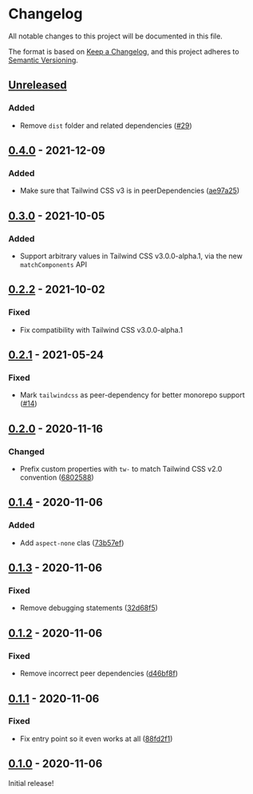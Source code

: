 # Changelog

All notable changes to this project will be documented in this file.

The format is based on [Keep a Changelog](https://keepachangelog.com/en/1.0.0/),
and this project adheres to [Semantic Versioning](https://semver.org/spec/v2.0.0.html).

## [Unreleased]

### Added

- Remove `dist` folder and related dependencies ([#29](https://github.com/tailwindlabs/tailwindcss-aspect-ratio/pull/29))

## [0.4.0] - 2021-12-09

### Added

- Make sure that Tailwind CSS v3 is in peerDependencies ([ae97a25](https://github.com/tailwindlabs/tailwindcss-aspect-ratio/commit/ae97a25))

## [0.3.0] - 2021-10-05

### Added

- Support arbitrary values in Tailwind CSS v3.0.0-alpha.1, via the new `matchComponents` API

## [0.2.2] - 2021-10-02

### Fixed

- Fix compatibility with Tailwind CSS v3.0.0-alpha.1

## [0.2.1] - 2021-05-24

### Fixed

- Mark `tailwindcss` as peer-dependency for better monorepo support ([#14](https://github.com/tailwindlabs/tailwindcss-aspect-ratio/pull/14))

## [0.2.0] - 2020-11-16

### Changed

- Prefix custom properties with `tw-` to match Tailwind CSS v2.0 convention ([6802588](https://github.com/tailwindlabs/tailwindcss-aspect-ratio/commit/6802588))

## [0.1.4] - 2020-11-06

### Added

- Add `aspect-none` clas ([73b57ef](https://github.com/tailwindlabs/tailwindcss-aspect-ratio/commit/73b57ef))

## [0.1.3] - 2020-11-06

### Fixed

- Remove debugging statements ([32d68f5](https://github.com/tailwindlabs/tailwindcss-aspect-ratio/commit/32d68f5))

## [0.1.2] - 2020-11-06

### Fixed

- Remove incorrect peer dependencies ([d46bf8f](https://github.com/tailwindlabs/tailwindcss-aspect-ratio/commit/d46bf8f))

## [0.1.1] - 2020-11-06

### Fixed

- Fix entry point so it even works at all ([88fd2f1](https://github.com/tailwindlabs/tailwindcss-aspect-ratio/commit/88fd2f1))

## [0.1.0] - 2020-11-06

Initial release!

[unreleased]: https://github.com/tailwindlabs/tailwindcss-aspect-ratio/compare/v0.4.0...HEAD
[0.4.0]: https://github.com/tailwindlabs/tailwindcss-aspect-ratio/compare/v0.3.0...v0.4.0
[0.3.0]: https://github.com/tailwindlabs/tailwindcss-aspect-ratio/compare/v0.2.2...v0.3.0
[0.2.2]: https://github.com/tailwindlabs/tailwindcss-aspect-ratio/compare/v0.2.1...v0.2.2
[0.2.1]: https://github.com/tailwindlabs/tailwindcss-aspect-ratio/compare/v0.2.0...v0.2.1
[0.2.0]: https://github.com/tailwindlabs/tailwindcss-aspect-ratio/compare/v0.1.4...v0.2.0
[0.1.4]: https://github.com/tailwindlabs/tailwindcss-aspect-ratio/compare/v0.1.3...v0.1.4
[0.1.3]: https://github.com/tailwindlabs/tailwindcss-aspect-ratio/compare/v0.1.2...v0.1.3
[0.1.2]: https://github.com/tailwindlabs/tailwindcss-aspect-ratio/compare/v0.1.1...v0.1.2
[0.1.1]: https://github.com/tailwindlabs/tailwindcss-aspect-ratio/compare/v0.1.0...v0.1.1
[0.1.0]: https://github.com/tailwindlabs/tailwindcss-aspect-ratio/releases/tag/v0.1.0
